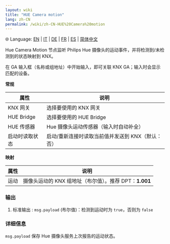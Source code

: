 ```yaml
---
layout: wiki
title: "HUE Camera motion"
lang: zh-CN
permalink: /wiki/zh-CN-HUE%20Camera%20motion
---
```

🌐 Language: [EN](https://supergiovane.github.io/node-red-contrib-knx-ultimate/wiki/HUE%20Camera%20motion) | [IT](https://supergiovane.github.io/node-red-contrib-knx-ultimate/wiki/it-HUE%20Camera%20motion) | [DE](https://supergiovane.github.io/node-red-contrib-knx-ultimate/wiki/de-HUE%20Camera%20motion) | [FR](https://supergiovane.github.io/node-red-contrib-knx-ultimate/wiki/fr-HUE%20Camera%20motion) | [ES](https://supergiovane.github.io/node-red-contrib-knx-ultimate/wiki/es-HUE%20Camera%20motion) | [简体中文](https://supergiovane.github.io/node-red-contrib-knx-ultimate/wiki/zh-CN-HUE%20Camera%20motion)

Hue Camera Motion 节点监听 Philips Hue 摄像头的运动事件，并将检测到/未检测到的状态映射到 KNX。

在 GA 输入框（名称或组地址）中开始输入，即可关联 KNX GA；输入时会显示匹配的设备。

**常规**

|属性|说明|
|--|--|
| KNX 网关 | 选择要使用的 KNX 网关 |
| HUE Bridge | 选择要使用的 HUE Bridge |
| HUE 传感器 | Hue 摄像头运动传感器（输入时自动补全） |
| 启动时读取状态 | 启动/重新连接时读取当前值并发送到 KNX（默认：否） |

**映射**

|属性|说明|
|--|--|
| 运动 | 摄像头运动的 KNX 组地址（布尔值）。推荐 DPT：<b>1.001</b> |

### 输出

1. 标准输出
   : `msg.payload` (布尔值)：检测到运动时为 `true`，否则为 `false`

### 详细信息

`msg.payload` 保存 Hue 摄像头服务上次报告的运动状态。

